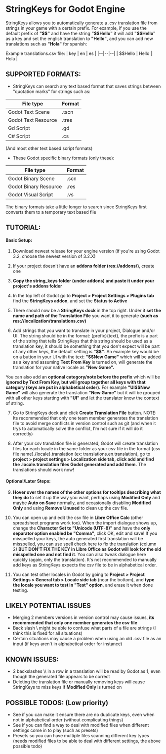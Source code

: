# StringKeys for Godot Engine
StringKeys allows you to automatically generate a .csv translation file from strings in your game with a certain prefix.
For example, if you use the default prefix of **"\$\$"** and have the string **"\$\$Hello"** it will add **"\$\$Hello"** as a key and set the english translation to **"Hello"**, and you can add new translations such as **"Hola"** for spanish:

Example translations.csv file:
| key | en | es |
|--|--|--|
| $$Hello | Hello  | Hola |

## SUPPORTED FORMATS:

 - StringKeys can search any text based format that saves strings between "quotation marks" for strings such as:

| File type | Format |
|--|--|
| Godot Text Scene | .tscn |
| Godot Text Resource | .tres |
| Gd Script | .gd |
| C# Script | .cs |

(And most other text based script formats)

- These Godot specific binary formats (only these):

| File type | Format |
|--|--|
| Godot Binary Scene | .scn |
| Godot Binary Resource | .res |
| Godot Visual Script | .vs |

The binary formats take a little longer to search since StringKeys first converts them to a temporary text based file

## TUTORIAL:
#### Basic Setup:
1. Download newest release for your engine version (if you're using Godot 3.2, choose the newest version of 3.2.X)

2. If your project doesn't have an **addons folder (res://addons/)**, create one

3. **Copy the string_keys folder (under addons) and paste it under your project's addons folder**

4. In the top left of Godot go to **Project > Project Settings > Plugins tab**  find the **StringKeys addon**, and set the **Status to Active**

5. There should now be a **StringKeys dock** in the top right. Under it **set the name and path of the Translation File** you want it to generate **(such as res://localization/translations.csv)**

6. Add strings that you want to translate in your project, Dialogue and/or UI. The string should be in the format: 
{prefix}{text}, the prefix is a part of the string that tells StringKeys that this string should be used as a translation key, it should be something that you don't expect will be part of any other keys, the default setting is **"\$\$"**. An example key would be on a button in your UI with the text: **"\$\$New Game"** which will be added as a key and assuming **Text From Key** is turned on, will generate the translation for your native locale as **"New Game".** 

You can also add an **optional category/note before the prefix** which will be **ignored by Text From Key, but will group together all keys with that category (keys are put in alphabetical order).** For example **"UI\$\$New Game"** will also generate the translation **"New Game"** but it will be grouped with all other keys starting with **"UI"** and let the translator know the context of string.

7. Go to StringKeys dock and click **Create Translation File** button. NOTE: Its recommended that only one team member generates the translation file to avoid merge conflicts in version control such as git (and when it trys to automatically solve the conflict, I'm not sure if it will do it correctly)

8. After your csv translation file is generated, Godot will create translation files for each locale in the same folder as your csv file in the format {csv file name}.{locale}.translation (ex: translations.en.translation), go to **project > project settings > Localization side tab, click add and find the .locale.translation files Godot generated and add them.** The translations should work now!

#### Optional/Later Steps:

9. **Hover over the names of the other options for tooltips describing what they do** to set it up the way you want, perhaps using **Modified Only** and maybe **Auto on Save** normally, and occasionally disabling **Modified Only** and using **Remove Unused** to clean up the csv file.

10. You can open up and edit the csv file in **Libre Office Calc** (other spreadsheet programs work too). When the import dialogue shows up, change the **Character Set to "Unicode (UTF-8)"** and have the **only separator option enabled be "Comma"**, click OK, edit and save! If you misspelled your keys, the auto generated first translation will be misspelled, you can use spell check here to fix the translation (column 2) **BUT DON'T FIX THE KEY in Libre Office as Godot will look for the old misspelled one and not find it**. You can also tweak dialogue here quickly (again, only the translation). It's not recommended to manually add keys as StringKeys expects the csv file to be in alphabetical order.

11. You can test other locales in Godot by going to **Project > Project Settings > General tab > Locale side tab** (near the bottom), and **type the locale you want to test in "Test" option**, and erase it when done testing.



## LIKELY POTENTIAL ISSUES
- Merging 2 members versions in version control may cause issues, **its recommended that only one member generates the csv file**
- Back slash \ might be able to confuse what parts of a file are strings (I think this is fixed for all situations)
- Certain situations may cause a problem when using an old .csv file as an input (if keys aren't in alphabetical order for instance)


## KNOWN ISSUES:
- 2 backslashes \\\\ in a row in a translation will be read by Godot as 1, even though the generated file appears to be correct
- Deleting the translation file or manually removing keys will cause StringKeys to miss keys if **Modified Only** is turned on


## POSSIBLE TODOS: (Low priority)
- See if you can make it ensure there are no duplicate keys, even when not in alphabetical order (without complicating things)
- See if you can find a way to deal with modified files when different settings come in to play (such as presets)
- Presets so you can have multiple files scanning different key types (needs modified files to be able to deal with different settings, the above possible todo)

